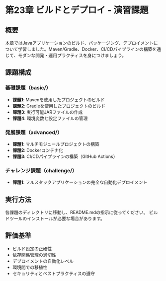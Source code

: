 # 第23章 ビルドとデプロイ - 演習課題

## 概要
本章ではJavaアプリケーションのビルド、パッケージング、デプロイメントについて学習しました。Maven/Gradle、Docker、CI/CDパイプラインの構築を通じて、モダンな開発・運用プラクティスを身につけましょう。

## 課題構成

### 基礎課題（basic/）
- **課題1**: Mavenを使用したプロジェクトのビルド
- **課題2**: Gradleを使用したプロジェクトのビルド
- **課題3**: 実行可能JARファイルの作成
- **課題4**: 環境変数と設定ファイルの管理

### 発展課題（advanced/）
- **課題1**: マルチモジュールプロジェクトの構築
- **課題2**: Dockerコンテナ化
- **課題3**: CI/CDパイプラインの構築（GitHub Actions）

### チャレンジ課題（challenge/）
- **課題1**: フルスタックアプリケーションの完全な自動化デプロイメント

## 実行方法
各課題のディレクトリに移動し、README.mdの指示に従ってください。
ビルドツールのインストールが必要な場合があります。

## 評価基準
- ビルド設定の正確性
- 依存関係管理の適切性
- デプロイメントの自動化レベル
- 環境間での移植性
- セキュリティとベストプラクティスの遵守